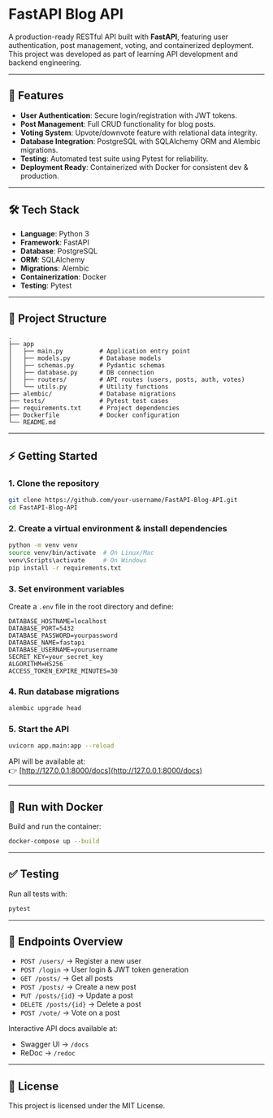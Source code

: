 # FastAPI Blog API

A production-ready RESTful API built with **FastAPI**, featuring user authentication, post management, voting, and containerized deployment.  
This project was developed as part of learning API development and backend engineering.

---

## 🚀 Features
- **User Authentication**: Secure login/registration with JWT tokens.
- **Post Management**: Full CRUD functionality for blog posts.
- **Voting System**: Upvote/downvote feature with relational data integrity.
- **Database Integration**: PostgreSQL with SQLAlchemy ORM and Alembic migrations.
- **Testing**: Automated test suite using Pytest for reliability.
- **Deployment Ready**: Containerized with Docker for consistent dev & production.

---

## 🛠️ Tech Stack
- **Language**: Python 3
- **Framework**: FastAPI
- **Database**: PostgreSQL
- **ORM**: SQLAlchemy
- **Migrations**: Alembic
- **Containerization**: Docker
- **Testing**: Pytest

---

## 📂 Project Structure
```
.
├── app
│   ├── main.py          # Application entry point
│   ├── models.py        # Database models
│   ├── schemas.py       # Pydantic schemas
│   ├── database.py      # DB connection
│   ├── routers/         # API routes (users, posts, auth, votes)
│   └── utils.py         # Utility functions
├── alembic/             # Database migrations
├── tests/               # Pytest test cases
├── requirements.txt     # Project dependencies
├── Dockerfile           # Docker configuration
└── README.md
```

---

## ⚡ Getting Started

### 1. Clone the repository
```bash
git clone https://github.com/your-username/FastAPI-Blog-API.git
cd FastAPI-Blog-API
```

### 2. Create a virtual environment & install dependencies
```bash
python -m venv venv
source venv/bin/activate  # On Linux/Mac
venv\Scripts\activate     # On Windows
pip install -r requirements.txt
```

### 3. Set environment variables
Create a `.env` file in the root directory and define:
```
DATABASE_HOSTNAME=localhost
DATABASE_PORT=5432
DATABASE_PASSWORD=yourpassword
DATABASE_NAME=fastapi
DATABASE_USERNAME=yourusername
SECRET_KEY=your_secret_key
ALGORITHM=HS256
ACCESS_TOKEN_EXPIRE_MINUTES=30
```

### 4. Run database migrations
```bash
alembic upgrade head
```

### 5. Start the API
```bash
uvicorn app.main:app --reload
```

API will be available at:  
👉 [http://127.0.0.1:8000/docs](http://127.0.0.1:8000/docs)

---

## 🐳 Run with Docker
Build and run the container:
```bash
docker-compose up --build
```

---

## ✅ Testing
Run all tests with:
```bash
pytest
```

---

## 📌 Endpoints Overview
- `POST /users/` → Register a new user  
- `POST /login` → User login & JWT token generation  
- `GET /posts/` → Get all posts  
- `POST /posts/` → Create a new post  
- `PUT /posts/{id}` → Update a post  
- `DELETE /posts/{id}` → Delete a post  
- `POST /vote/` → Vote on a post  

Interactive API docs available at:  
- Swagger UI → `/docs`  
- ReDoc → `/redoc`  

---

## 📜 License
This project is licensed under the MIT License.
